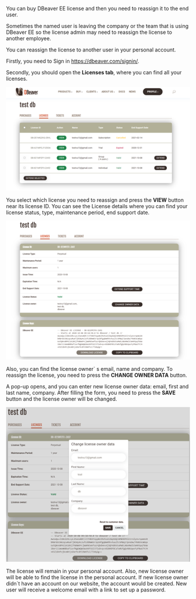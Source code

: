 You can buy DBeaver EE license and then you need to reassign it to the end user.

Sometimes the named user is leaving the company or the team that is using DBeaver EE so the license admin may need to reassign the license to another employee.

You can reassign the license to another user in your personal account.

Firstly, you need to Sign in https://dbeaver.com/signin/.

Secondly, you should open the **Licenses tab**, where you can find all your licenses. 

![](images/license/lic-tab.png)

You select which license you need to reassign and press the **VIEW** button near its license ID. You can see the License details where you can find your license status, type, maintenance period, end support date.

![](images/license/lic-details.png)

Also, you can find the license owner` s email, name and company. To reassign the license, you need to press the **CHANGE OWNER DATA** button.

A pop-up opens, and you can enter new license owner data: email, first and last name, company. After filling the form, you need to press the **SAVE** button and the license owner will be changed.

![](images/license/form.png)

The license will remain in your personal account. Also, new license owner will be able to find the license in the personal account. If new license owner didn`t have an account on our website, the account would be created. New user will receive a welcome email with a link to set up a password.